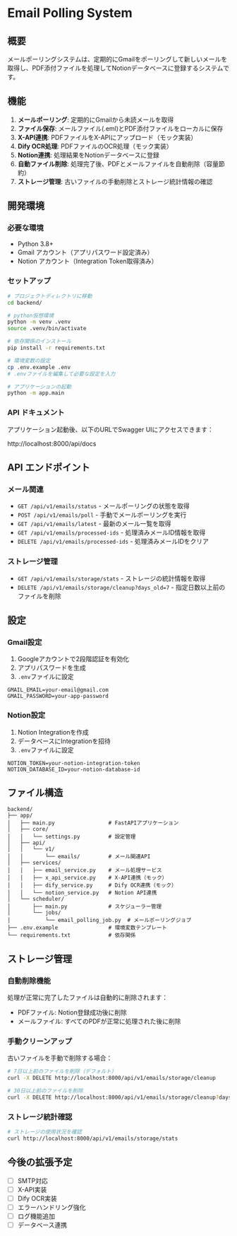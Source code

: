 # Email Polling System

## 概要

メールポーリングシステムは、定期的にGmailをポーリングして新しいメールを取得し、PDF添付ファイルを処理してNotionデータベースに登録するシステムです。

## 機能

1. **メールポーリング**: 定期的にGmailから未読メールを取得
2. **ファイル保存**: メールファイル(.eml)とPDF添付ファイルをローカルに保存
3. **X-API連携**: PDFファイルをX-APIにアップロード（モック実装）
4. **Dify OCR処理**: PDFファイルのOCR処理（モック実装）
5. **Notion連携**: 処理結果をNotionデータベースに登録
6. **自動ファイル削除**: 処理完了後、PDFとメールファイルを自動削除（容量節約）
7. **ストレージ管理**: 古いファイルの手動削除とストレージ統計情報の確認

## 開発環境

### 必要な環境

- Python 3.8+
- Gmail アカウント（アプリパスワード設定済み）
- Notion アカウント（Integration Token取得済み）

### セットアップ

```bash
# プロジェクトディレクトリに移動
cd backend/

# python仮想環境
python -m venv .venv
source .venv/bin/activate

# 依存関係のインストール
pip install -r requirements.txt

# 環境変数の設定
cp .env.example .env
# .envファイルを編集して必要な設定を入力

# アプリケーションの起動
python -m app.main
```

### API ドキュメント

アプリケーション起動後、以下のURLでSwagger UIにアクセスできます：

http://localhost:8000/api/docs

## API エンドポイント

### メール関連

- `GET /api/v1/emails/status` - メールポーリングの状態を取得
- `POST /api/v1/emails/poll` - 手動でメールポーリングを実行
- `GET /api/v1/emails/latest` - 最新のメール一覧を取得
- `GET /api/v1/emails/processed-ids` - 処理済みメールID情報を取得
- `DELETE /api/v1/emails/processed-ids` - 処理済みメールIDをクリア

### ストレージ管理

- `GET /api/v1/emails/storage/stats` - ストレージの統計情報を取得
- `DELETE /api/v1/emails/storage/cleanup?days_old=7` - 指定日数以上前のファイルを削除

## 設定

### Gmail設定

1. Googleアカウントで2段階認証を有効化
2. アプリパスワードを生成
3. `.env`ファイルに設定

```env
GMAIL_EMAIL=your-email@gmail.com
GMAIL_PASSWORD=your-app-password
```

### Notion設定

1. Notion Integrationを作成
2. データベースにIntegrationを招待
3. `.env`ファイルに設定

```env
NOTION_TOKEN=your-notion-integration-token
NOTION_DATABASE_ID=your-notion-database-id
```

## ファイル構造

```
backend/
├── app/
│   ├── main.py                 # FastAPIアプリケーション
│   ├── core/
│   │   └── settings.py         # 設定管理
│   ├── api/
│   │   └── v1/
│   │       └── emails/         # メール関連API
│   ├── services/
│   │   ├── email_service.py    # メール処理サービス
│   │   ├── x_api_service.py    # X-API連携（モック）
│   │   ├── dify_service.py     # Dify OCR連携（モック）
│   │   └── notion_service.py   # Notion API連携
│   └── scheduler/
│       ├── main.py             # スケジューラー管理
│       └── jobs/
│           └── email_polling_job.py  # メールポーリングジョブ
├── .env.example                # 環境変数テンプレート
└── requirements.txt            # 依存関係
```

## ストレージ管理

### 自動削除機能

処理が正常に完了したファイルは自動的に削除されます：
- PDFファイル: Notion登録成功後に削除
- メールファイル: すべてのPDFが正常に処理された後に削除

### 手動クリーンアップ

古いファイルを手動で削除する場合：

```bash
# 7日以上前のファイルを削除（デフォルト）
curl -X DELETE http://localhost:8000/api/v1/emails/storage/cleanup

# 30日以上前のファイルを削除
curl -X DELETE http://localhost:8000/api/v1/emails/storage/cleanup?days_old=30
```

### ストレージ統計確認

```bash
# ストレージの使用状況を確認
curl http://localhost:8000/api/v1/emails/storage/stats
```

## 今後の拡張予定

- [ ] SMTP対応
- [ ] X-API実装
- [ ] Dify OCR実装
- [ ] エラーハンドリング強化
- [ ] ログ機能追加
- [ ] データベース連携
